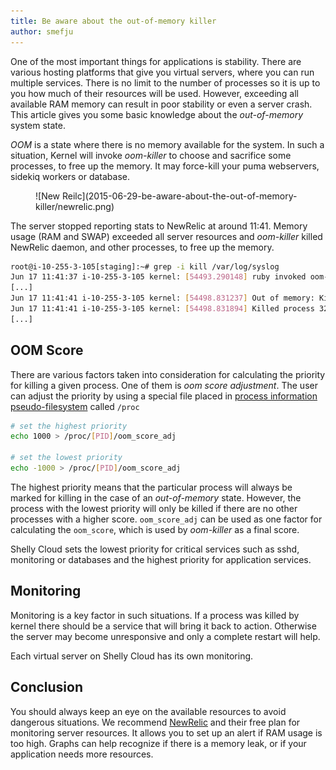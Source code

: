 ```yaml
---
title: Be aware about the out-of-memory killer
author: smefju
---
```


One of the most important things for applications is stability. There are various hosting platforms that give you virtual servers, where you can run multiple services. There is no limit to the number of processes so it is up to you how much of their resources will be used. However, exceeding all available RAM memory can result in poor stability or even a server crash. This article gives you some basic knowledge about the *out-of-memory* system state.

*OOM* is a state where there is no memory available for the system. In such a situation, Kernel will invoke *oom-killer* to choose and sacrifice some processes, to free up the memory. It may force-kill your puma webservers, sidekiq workers or database.

<figure>
  ![New Reilc](2015-06-29-be-aware-about-the-out-of-memory-killer/newrelic.png)
</figure>

The server stopped reporting stats to NewRelic at around 11:41. Memory usage (RAM and SWAP) exceeded all server resources and *oom-killer* killed NewRelic daemon, and other processes, to free up the memory.

```bash
root@i-10-255-3-105[staging]:~# grep -i kill /var/log/syslog
Jun 17 11:41:37 i-10-255-3-105 kernel: [54493.290148] ruby invoked oom-killer: gfp_mask=0x201da, order=0, oom_score_adj=0
[...]
Jun 17 11:41:41 i-10-255-3-105 kernel: [54498.831237] Out of memory: Kill process 32236 (ruby) score 912 or sacrifice child
Jun 17 11:41:41 i-10-255-3-105 kernel: [54498.831894] Killed process 32236 (ruby) total-vm:209732kB, anon-rss:921340kB, file-rss:0kB
[...]
```

## OOM Score

There are various factors taken into consideration for calculating the priority for killing a given process. One of them is *oom score adjustment*. The user can adjust the priority by using a special file placed in [process information pseudo-filesystem][proc] called `/proc`

```bash
# set the highest priority
echo 1000 > /proc/[PID]/oom_score_adj

# set the lowest priority
echo -1000 > /proc/[PID]/oom_score_adj
```

The highest priority means that the particular process will always be marked for killing in the case of an *out-of-memory* state. However, the process with the lowest priority will only be killed if there are no other processes with a higher score. `oom_score_adj` can be used as one factor for calculating the `oom_score`, which is used by *oom-killer* as a final score.

Shelly Cloud sets the lowest priority for critical services such as sshd, monitoring or databases and the highest priority for application services.

## Monitoring

Monitoring is a key factor in such situations. If a process was killed by kernel there should be a service that will bring it back to action. Otherwise the server may become unresponsive and only a complete restart will help.

Each virtual server on Shelly Cloud has its own monitoring.

## Conclusion

You should always keep an eye on the available resources to avoid dangerous situations. We recommend [NewRelic][NewRelic] and their free plan for monitoring server resources. It allows you to set up an alert if RAM usage is too high. Graphs can help recognize if there is a memory leak, or if your application needs more resources.

[proc]:     http://man7.org/linux/man-pages/man5/proc.5.html
[newrelic]: https://shellycloud.com/documentation/faq#new_relic
